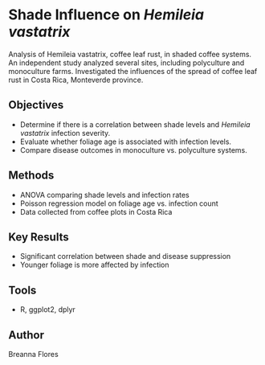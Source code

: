 # Shade Influence on *Hemileia vastatrix*
Analysis of Hemileia vastatrix, coffee leaf rust, in shaded coffee systems. An independent study analyzed several sites, including polyculture and monoculture farms. Investigated the influences of the spread of coffee leaf rust in Costa Rica, Monteverde province.

## Objectives
- Determine if there is a correlation between shade levels and *Hemileia vastatrix* infection severity.
- Evaluate whether foliage age is associated with infection levels.
- Compare disease outcomes in monoculture vs. polyculture systems.

## Methods
- ANOVA comparing shade levels and infection rates
- Poisson regression model on foliage age vs. infection count
- Data collected from coffee plots in Costa Rica

## Key Results
- Significant correlation between shade and disease suppression
- Younger foliage is more affected by infection

## Tools
- R, ggplot2, dplyr

## Author
Breanna Flores  
